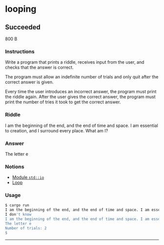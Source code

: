 # looping

## Succeeded

800 B

### Instructions

Write a program that prints a riddle, receives input from the user, and checks that the answer is correct.

The program must allow an indefinite number of trials and only quit after the correct answer is given.

Every time the user introduces an incorrect answer, the program must print the riddle again. After the user gives the correct answer, the program must print the number of tries it took to get the correct answer.

### Riddle

I am the beginning of the end, and the end of time and space. I am essential to creation, and I surround every place. What am I?

### Answer

The letter e

### Notions

- [Module `std::io`](https://doc.rust-lang.org/std/io/index.html)
- [Loop](https://doc.rust-lang.org/std/keyword.loop.html)

### Usage

```bash
$ cargo run
I am the beginning of the end, and the end of time and space. I am essential to creation, and I surround every place. What am I?
I don't know
I am the beginning of the end, and the end of time and space. I am essential to creation, and I surround every place. What am I?
The letter e
Number of trials: 2
$
```

---
